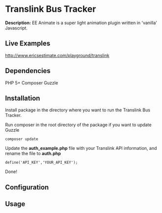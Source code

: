 # Translink Bus Tracker

**Description:** EE Animate is a super light animation plugin written in 'vanilla' Javascript.

## Live Examples

http://www.ericsestimate.com/playground/translink

## Dependencies

PHP 5+
Composer
Guzzle

## Installation

Install package in the directory where you want to run the Translink Bus Tracker.

Run composer in the root directory of the package if you want to update Guzzle

```
composer update
```

Update the **auth_example.php** file with your Translink API information, and rename the file to **auth.php**

```
define('API_KEY','YOUR_API_KEY');
```

Done!

## Configuration

## Usage